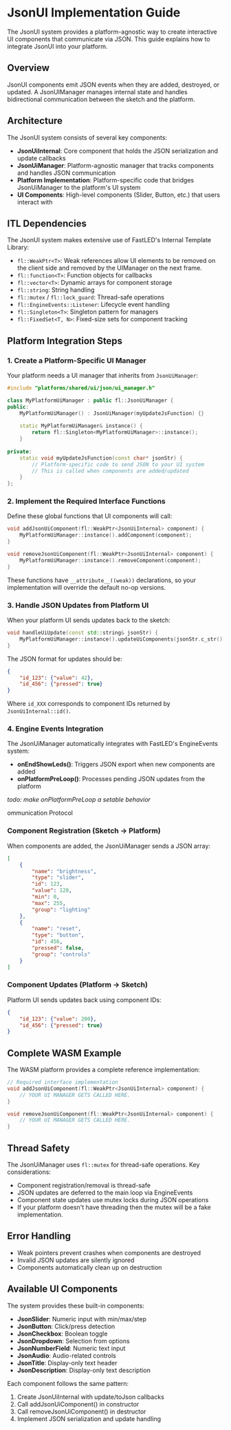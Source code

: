 # JsonUI Implementation Guide

The JsonUI system provides a platform-agnostic way to create interactive UI components that communicate via JSON. This guide explains how to integrate JsonUI into your platform.

## Overview

JsonUI components emit JSON events when they are added, destroyed, or updated. A JsonUIManager manages internal state and handles bidirectional communication between the sketch and the platform.

## Architecture

The JsonUI system consists of several key components:

- **JsonUiInternal**: Core component that holds the JSON serialization and update callbacks
- **JsonUiManager**: Platform-agnostic manager that tracks components and handles JSON communication
- **Platform Implementation**: Platform-specific code that bridges JsonUiManager to the platform's UI system
- **UI Components**: High-level components (Slider, Button, etc.) that users interact with

## ITL Dependencies

The JsonUI system makes extensive use of FastLED's Internal Template Library:

- `fl::WeakPtr<T>`: Weak references allow UI elements to be removed on the client side and removed by the UIManager on the next frame.
- `fl::function<T>`: Function objects for callbacks
- `fl::vector<T>`: Dynamic arrays for component storage
- `fl::string`: String handling
- `fl::mutex` / `fl::lock_guard`: Thread-safe operations
- `fl::EngineEvents::Listener`: Lifecycle event handling
- `fl::Singleton<T>`: Singleton pattern for managers
- `fl::FixedSet<T, N>`: Fixed-size sets for component tracking

## Platform Integration Steps

### 1. Create a Platform-Specific UI Manager

Your platform needs a UI manager that inherits from `JsonUiManager`:

```cpp
#include "platforms/shared/ui/json/ui_manager.h"

class MyPlatformUiManager : public fl::JsonUiManager {
public:
    MyPlatformUiManager() : JsonUiManager(myUpdateJsFunction) {}
    
    static MyPlatformUiManager& instance() {
        return fl::Singleton<MyPlatformUiManager>::instance();
    }
    
private:
    static void myUpdateJsFunction(const char* jsonStr) {
        // Platform-specific code to send JSON to your UI system
        // This is called when components are added/updated
    }
};
```

### 2. Implement the Required Interface Functions

Define these global functions that UI components will call:

```cpp
void addJsonUiComponent(fl::WeakPtr<JsonUiInternal> component) {
    MyPlatformUiManager::instance().addComponent(component);
}

void removeJsonUiComponent(fl::WeakPtr<JsonUiInternal> component) {
    MyPlatformUiManager::instance().removeComponent(component);
}
```

These functions have `__attribute__((weak))` declarations, so your implementation will override the default no-op versions.

### 3. Handle JSON Updates from Platform UI

When your platform UI sends updates back to the sketch:

```cpp
void handleUiUpdate(const std::string& jsonStr) {
    MyPlatformUiManager::instance().updateUiComponents(jsonStr.c_str());
}
```

The JSON format for updates should be:
```json
{
    "id_123": {"value": 42},
    "id_456": {"pressed": true}
}
```

Where `id_XXX` corresponds to component IDs returned by `JsonUiInternal::id()`.

### 4. Engine Events Integration

The JsonUiManager automatically integrates with FastLED's EngineEvents system:

- **onEndShowLeds()**: Triggers JSON export when new components are added
- **onPlatformPreLoop()**: Processes pending JSON updates from the platform

*todo: make onPlatformPreLoop a setable behavior*

ommunication Protocol

### Component Registration (Sketch → Platform)

When components are added, the JsonUiManager sends a JSON array:

```json
[
    {
        "name": "brightness",
        "type": "slider", 
        "id": 123,
        "value": 128,
        "min": 0,
        "max": 255,
        "group": "lighting"
    },
    {
        "name": "reset",
        "type": "button",
        "id": 456, 
        "pressed": false,
        "group": "controls"
    }
]
```

### Component Updates (Platform → Sketch)

Platform UI sends updates back using component IDs:

```json
{
    "id_123": {"value": 200},
    "id_456": {"pressed": true}
}
```

## Complete WASM Example

The WASM platform provides a complete reference implementation:

```cpp
// Required interface implementation
void addJsonUiComponent(fl::WeakPtr<JsonUiInternal> component) {
    // YOUR UI MANAGER GETS CALLED HERE.
}

void removeJsonUiComponent(fl::WeakPtr<JsonUiInternal> component) {
    // YOUR UI MANAGER GETS CALLED HERE.
}
```

## Thread Safety

The JsonUiManager uses `fl::mutex` for thread-safe operations. Key considerations:

- Component registration/removal is thread-safe
- JSON updates are deferred to the main loop via EngineEvents
- Component state updates use mutex locks during JSON operations
- If your platform doesn't have threading then the mutex will be a fake implementation.

## Error Handling

- Weak pointers prevent crashes when components are destroyed
- Invalid JSON updates are silently ignored
- Components automatically clean up on destruction

## Available UI Components

The system provides these built-in components:

- **JsonSlider**: Numeric input with min/max/step
- **JsonButton**: Click/press detection  
- **JsonCheckbox**: Boolean toggle
- **JsonDropdown**: Selection from options
- **JsonNumberField**: Numeric text input
- **JsonAudio**: Audio-related controls
- **JsonTitle**: Display-only text header
- **JsonDescription**: Display-only text description

Each component follows the same pattern:
1. Create JsonUiInternal with update/toJson callbacks
2. Call addJsonUiComponent() in constructor
3. Call removeJsonUiComponent() in destructor
4. Implement JSON serialization and update handling
